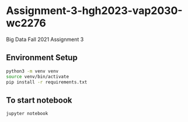 # Assignment-3-hgh2023-vap2030-wc2276
Big Data Fall 2021 Assignment 3
## Environment Setup
```bash
python3 -m venv venv
source venv/bin/activate
pip install -r requirements.txt
```
## To start notebook
```bash
jupyter notebook
```

